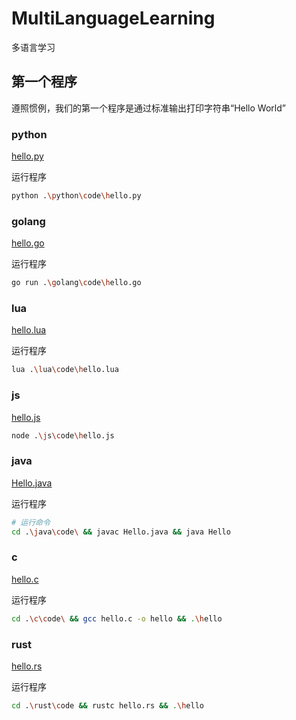 # MultiLanguageLearning

多语言学习

## 第一个程序

遵照惯例，我们的第一个程序是通过标准输出打印字符串“Hello World”

### python

[hello.py](./python/code/hello.py)

运行程序

```bash
python .\python\code\hello.py
```

### golang

[hello.go](./golang/code/hello.go)

运行程序

```bash
go run .\golang\code\hello.go
```

### lua

[hello.lua](./lua/code/hello.lua)

运行程序

```bash
lua .\lua\code\hello.lua
```

### js

[hello.js](./js/code/hello.js)

```bash
node .\js\code\hello.js
```

### java

[Hello.java](./java/code/Hello.java)

运行程序

```bash
# 运行命令
cd .\java\code\ && javac Hello.java && java Hello
```

### c

[hello.c](./c/code/hello.c)

运行程序

```bash
cd .\c\code\ && gcc hello.c -o hello && .\hello
```

### rust

[hello.rs](./rust/code/hello.rs)

运行程序

```bash
cd .\rust\code && rustc hello.rs && .\hello
```
